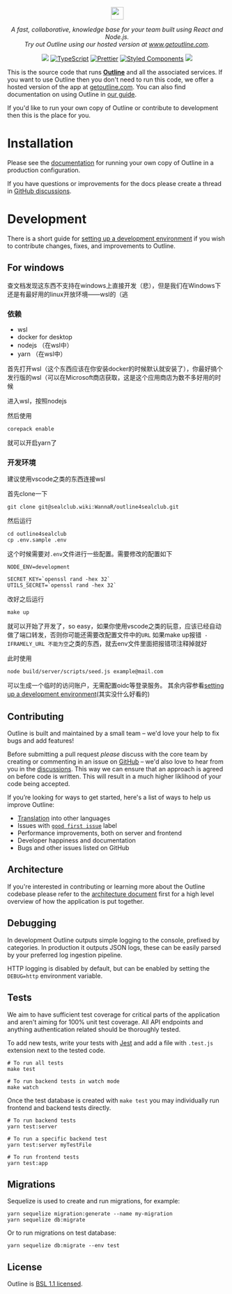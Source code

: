 <p align="center">
  <img src="https://user-images.githubusercontent.com/31465/34380645-bd67f474-eb0b-11e7-8d03-0151c1730654.png" height="29" />
</p>
<p align="center">
  <i>A fast, collaborative, knowledge base for your team built using React and Node.js.<br/>Try out Outline using our hosted version at <a href="https://www.getoutline.com">www.getoutline.com</a>.</i>
  <br/>
</p>
<p align="center">
  <a href="https://circleci.com/gh/outline/outline" rel="nofollow"><img src="https://circleci.com/gh/outline/outline.svg?style=shield"></a>
  <a href="http://www.typescriptlang.org" rel="nofollow"><img src="https://img.shields.io/badge/%3C%2F%3E-TypeScript-%230074c1.svg" alt="TypeScript"></a>
  <a href="https://github.com/prettier/prettier"><img src="https://img.shields.io/badge/code_style-prettier-ff69b4.svg?style=flat" alt="Prettier"></a>
  <a href="https://github.com/styled-components/styled-components"><img src="https://img.shields.io/badge/style-%F0%9F%92%85%20styled--components-orange.svg" alt="Styled Components"></a>
  <a href="https://translate.getoutline.com/project/outline" alt="Localized"><img src="https://badges.crowdin.net/outline/localized.svg"></a>
</p>

This is the source code that runs [**Outline**](https://www.getoutline.com) and all the associated services. If you want to use Outline then you don't need to run this code, we offer a hosted version of the app at [getoutline.com](https://www.getoutline.com). You can also find documentation on using Outline in [our guide](https://docs.getoutline.com/s/guide).

If you'd like to run your own copy of Outline or contribute to development then this is the place for you.

# Installation

Please see the [documentation](https://docs.getoutline.com/s/hosting/) for running your own copy of Outline in a production configuration.

If you have questions or improvements for the docs please create a thread in [GitHub discussions](https://github.com/outline/outline/discussions).

# Development

There is a short guide for [setting up a development environment](https://docs.getoutline.com/s/hosting/doc/local-development-5hEhFRXow7) if you wish to contribute changes, fixes, and improvements to Outline.

## For windows

查文档发现这东西不支持在windows上直接开发（悲），但是我们在Windows下还是有最好用的linux开放环境——wsl的（逃

### 依赖

* wsl
* docker for desktop
* nodejs （在wsl中）
* yarn （在wsl中）

首先打开wsl（这个东西应该在你安装docker的时候默认就安装了），你最好搞个发行版的wsl（可以在Microsoft商店获取，这是这个应用商店为数不多好用的时候

进入wsl，按照nodejs

然后使用

```shell
corepack enable
```
就可以开启yarn了

### 开发环境

建议使用vscode之类的东西连接wsl

首先clone一下

```shell
git clone git@sealclub.wiki:WannaR/outline4sealclub.git
```

然后运行

```shell
cd outline4sealclub
cp .env.sample .env
```

这个时候需要对`.env`文件进行一些配置。需要修改的配置如下

```shell
NODE_ENV=development

SECRET_KEY=`openssl rand -hex 32`
UTILS_SECRET=`openssl rand -hex 32`
```
改好之后运行

```shell
make up
```

就可以开始了开发了，so easy，如果你使用vscode之类的玩意，应该已经自动做了端口转发，否则你可能还需要改配置文件中的`URL`
如果make up报错` - IFRAMELY_URL 不能为空`之类的东西，就去env文件里面把报错项注释掉就好

此时使用

```shell
node build/server/scripts/seed.js example@mail.com
```

可以生成一个临时的访问账户，无需配置oidc等登录服务。
其余内容参看[setting up a development environment](https://docs.getoutline.com/s/hosting/doc/local-development-5hEhFRXow7)(其实没什么好看的)

## Contributing

Outline is built and maintained by a small team – we'd love your help to fix bugs and add features!

Before submitting a pull request _please_ discuss with the core team by creating or commenting in an issue on [GitHub](https://www.github.com/outline/outline/issues) – we'd also love to hear from you in the [discussions](https://www.github.com/outline/outline/discussions). This way we can ensure that an approach is agreed on before code is written. This will result in a much higher liklihood of your code being accepted.

If you’re looking for ways to get started, here's a list of ways to help us improve Outline:

- [Translation](docs/TRANSLATION.md) into other languages
- Issues with [`good first issue`](https://github.com/outline/outline/labels/good%20first%20issue) label
- Performance improvements, both on server and frontend
- Developer happiness and documentation
- Bugs and other issues listed on GitHub

## Architecture

If you're interested in contributing or learning more about the Outline codebase
please refer to the [architecture document](docs/ARCHITECTURE.md) first for a high level overview of how the application is put together.

## Debugging

In development Outline outputs simple logging to the console, prefixed by categories. In production it outputs JSON logs, these can be easily parsed by your preferred log ingestion pipeline.

HTTP logging is disabled by default, but can be enabled by setting the `DEBUG=http` environment variable.

## Tests

We aim to have sufficient test coverage for critical parts of the application and aren't aiming for 100% unit test coverage. All API endpoints and anything authentication related should be thoroughly tested.

To add new tests, write your tests with [Jest](https://facebook.github.io/jest/) and add a file with `.test.js` extension next to the tested code.

```shell
# To run all tests
make test

# To run backend tests in watch mode
make watch
```

Once the test database is created with `make test` you may individually run
frontend and backend tests directly.

```shell
# To run backend tests
yarn test:server

# To run a specific backend test
yarn test:server myTestFile

# To run frontend tests
yarn test:app
```

## Migrations

Sequelize is used to create and run migrations, for example:

```shell
yarn sequelize migration:generate --name my-migration
yarn sequelize db:migrate
```

Or to run migrations on test database:

```shell
yarn sequelize db:migrate --env test
```

## License

Outline is [BSL 1.1 licensed](LICENSE).
